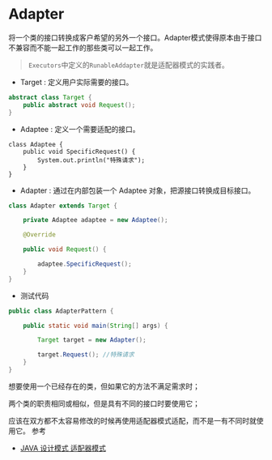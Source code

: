 # Adapter

将一个类的接口转换成客户希望的另外一个接口。Adapter模式使得原本由于接口不兼容而不能一起工作的那些类可以一起工作。

> `Executors`中定义的`RunableAddapter`就是适配器模式的实践者。


* Target : 定义用户实际需要的接口。
```java
abstract class Target {
    public abstract void Request();
}
```
* Adaptee : 定义一个需要适配的接口。
```
class Adaptee {
    public void SpecificRequest() {
        System.out.println("特殊请求");
    }
}
```
* Adapter : 通过在内部包装一个 Adaptee 对象，把源接口转换成目标接口。
```JAVA
class Adapter extends Target {

    private Adaptee adaptee = new Adaptee();

    @Override

    public void Request() {

        adaptee.SpecificRequest();
    }
}
```
* 测试代码
```java
public class AdapterPattern {

    public static void main(String[] args) {

        Target target = new Adapter();

        target.Request(); //特殊请求
    }
}
```


想要使用一个已经存在的类，但如果它的方法不满足需求时；

两个类的职责相同或相似，但是具有不同的接口时要使用它；

应该在双方都不太容易修改的时候再使用适配器模式适配，而不是一有不同时就使用它。
参考
* [JAVA 设计模式 适配器模式](http://www.cnblogs.com/jingmoxukong/p/4224192.html)
